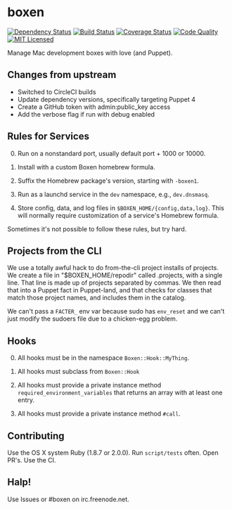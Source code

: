 boxen
==========

[![Dependency Status](https://img.shields.io/gemnasium/halyard/boxen.svg)](https://gemnasium.com/halyard/boxen)
[![Build Status](https://img.shields.io/circleci/project/halyard/boxen.svg)](https://circleci.com/gh/halyard/boxen)
[![Coverage Status](https://img.shields.io/codecov/c/github/halyard/boxen.svg)](https://codecov.io/github/halyard/boxen)
[![Code Quality](https://img.shields.io/codacy/51f97f9fdf8b45caa259ccbfa132164e.svg)](https://www.codacy.com/app/halyard/boxen)
[![MIT Licensed](https://img.shields.io/badge/license-MIT-green.svg)](https://tldrlegal.com/license/mit-license)

Manage Mac development boxes with love (and Puppet).

## Changes from upstream

* Switched to CircleCI builds
* Update dependency versions, specifically targeting Puppet 4
* Create a GitHub token with admin:public_key access
* Add the verbose flag if run with debug enabled

## Rules for Services

0. Run on a nonstandard port, usually default port + 1000 or 10000.

0. Install with a custom Boxen homebrew formula.

0. Suffix the Homebrew package's version, starting with `-boxen1`.

0. Run as a launchd service in the `dev` namespace, e.g.,
   `dev.dnsmasq`.

0. Store config, data, and log files in
   `$BOXEN_HOME/{config,data,log}`. This will normally require
   customization of a service's Homebrew formula.

Sometimes it's not possible to follow these rules, but try hard.

## Projects from the CLI

We use a totally awful hack to do from-the-cli project installs of projects.
We create a file in "$BOXEN_HOME/repodir" called .projects, with a single line.
That line is made up of projects separated by commas.
We then read that into a Puppet fact in Puppet-land, and that checks for
classes that match those project names, and includes them in the catalog.

We can't pass a `FACTER_` env var because sudo has `env_reset`
and we can't just modify the sudoers file due to a chicken-egg problem.

## Hooks

0. All hooks must be in the namespace `Boxen::Hook::MyThing`.

0. All hooks must subclass from `Boxen::Hook`

0. All hooks must provide a private instance method `required_environment_variables` that returns an array with at least one entry.

0. All hooks must provide a private instance method `#call`.

## Contributing

Use the OS X system Ruby (1.8.7 or 2.0.0). Run `script/tests` often. Open PR's.
Use the CI.

## Halp!

Use Issues or #boxen on irc.freenode.net.
